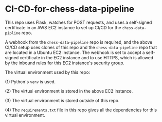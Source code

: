 # CI-CD-for-chess-data-pipeline

This repo uses Flask, watches for POST requests, and uses a self-signed certificate in an AWS EC2 instance to set up CI/CD for the `chess-data-pipline` repo.

A webhook from the `chess-data-pipeline` repo is required, and the above CI/CD setup uses clones of this repo and the `chess-data-pipeline` repo that are located in a Ubuntu EC2 instance. The webhook is set to accept a self-signed certificate in the EC2 instance and to use HTTPS, which is allowed by the inbound rules for this EC2 instance's security group.

The virtual environment used by this repo:

(1)  Python's `venv` is used.

(2)  The virtual environment is stored in the above EC2 instance.

(3)  The virtual environment is stored outside of this repo.

(4)  The `requirements.txt` file in this repo gives all the dependencies for this virtual environment.
